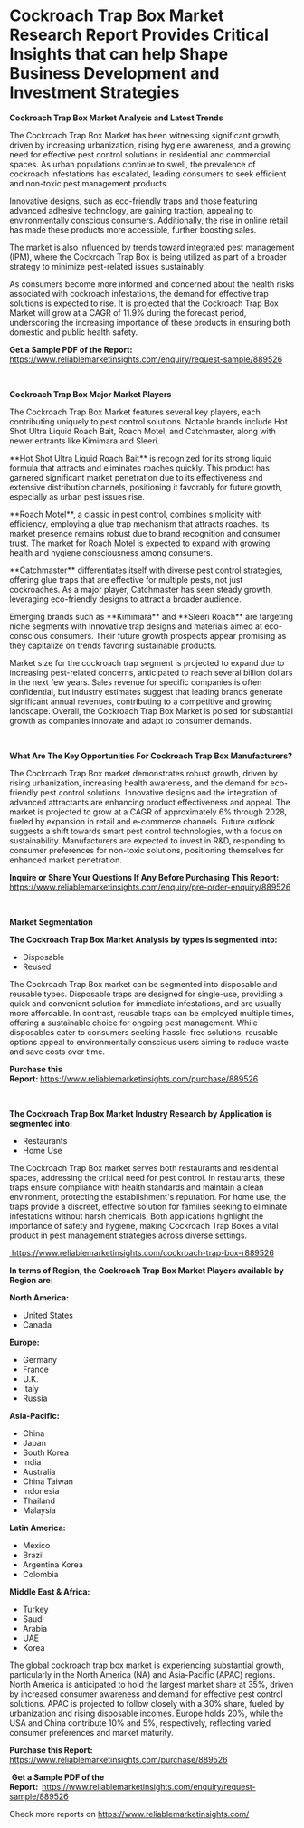 <p><h1>Cockroach Trap Box Market Research Report Provides Critical Insights that can help Shape Business Development and Investment Strategies</h1></p><p><strong>Cockroach Trap Box Market Analysis and Latest Trends</strong></p>
<p><p>The Cockroach Trap Box Market has been witnessing significant growth, driven by increasing urbanization, rising hygiene awareness, and a growing need for effective pest control solutions in residential and commercial spaces. As urban populations continue to swell, the prevalence of cockroach infestations has escalated, leading consumers to seek efficient and non-toxic pest management products. </p><p>Innovative designs, such as eco-friendly traps and those featuring advanced adhesive technology, are gaining traction, appealing to environmentally conscious consumers. Additionally, the rise in online retail has made these products more accessible, further boosting sales. </p><p>The market is also influenced by trends toward integrated pest management (IPM), where the Cockroach Trap Box is being utilized as part of a broader strategy to minimize pest-related issues sustainably. </p><p>As consumers become more informed and concerned about the health risks associated with cockroach infestations, the demand for effective trap solutions is expected to rise. It is projected that the Cockroach Trap Box Market will grow at a CAGR of 11.9% during the forecast period, underscoring the increasing importance of these products in ensuring both domestic and public health safety.</p></p>
<p><strong>Get a Sample PDF of the Report:&nbsp;</strong> <a href="https://www.reliablemarketinsights.com/enquiry/request-sample/889526?utm_campaign=2564&utm_medium=2&utm_source=Github&utm_content=ia&utm_term=04042025&utm_id=cockroach-trap-box">https://www.reliablemarketinsights.com/enquiry/request-sample/889526</a></p>
<p>&nbsp;</p>
<p><strong>Cockroach Trap Box Major Market Players</strong></p>
<p><p>The Cockroach Trap Box Market features several key players, each contributing uniquely to pest control solutions. Notable brands include Hot Shot Ultra Liquid Roach Bait, Roach Motel, and Catchmaster, along with newer entrants like Kimimara and Sleeri.</p><p>**Hot Shot Ultra Liquid Roach Bait** is recognized for its strong liquid formula that attracts and eliminates roaches quickly. This product has garnered significant market penetration due to its effectiveness and extensive distribution channels, positioning it favorably for future growth, especially as urban pest issues rise.</p><p>**Roach Motel**, a classic in pest control, combines simplicity with efficiency, employing a glue trap mechanism that attracts roaches. Its market presence remains robust due to brand recognition and consumer trust. The market for Roach Motel is expected to expand with growing health and hygiene consciousness among consumers.</p><p>**Catchmaster** differentiates itself with diverse pest control strategies, offering glue traps that are effective for multiple pests, not just cockroaches. As a major player, Catchmaster has seen steady growth, leveraging eco-friendly designs to attract a broader audience.</p><p>Emerging brands such as **Kimimara** and **Sleeri Roach** are targeting niche segments with innovative trap designs and materials aimed at eco-conscious consumers. Their future growth prospects appear promising as they capitalize on trends favoring sustainable products.</p><p>Market size for the cockroach trap segment is projected to expand due to increasing pest-related concerns, anticipated to reach several billion dollars in the next few years. Sales revenue for specific companies is often confidential, but industry estimates suggest that leading brands generate significant annual revenues, contributing to a competitive and growing landscape. Overall, the Cockroach Trap Box Market is poised for substantial growth as companies innovate and adapt to consumer demands.</p></p>
<p>&nbsp;</p>
<p><strong>What Are The Key Opportunities For Cockroach Trap Box Manufacturers?</strong></p>
<p><p>The Cockroach Trap Box market demonstrates robust growth, driven by rising urbanization, increasing health awareness, and the demand for eco-friendly pest control solutions. Innovative designs and the integration of advanced attractants are enhancing product effectiveness and appeal. The market is projected to grow at a CAGR of approximately 6% through 2028, fueled by expansion in retail and e-commerce channels. Future outlook suggests a shift towards smart pest control technologies, with a focus on sustainability. Manufacturers are expected to invest in R&D, responding to consumer preferences for non-toxic solutions, positioning themselves for enhanced market penetration.</p></p>
<p><strong>Inquire or Share Your Questions If Any Before Purchasing This Report:</strong> <a href="https://www.reliablemarketinsights.com/enquiry/pre-order-enquiry/889526?utm_campaign=2564&utm_medium=2&utm_source=Github&utm_content=ia&utm_term=04042025&utm_id=cockroach-trap-box">https://www.reliablemarketinsights.com/enquiry/pre-order-enquiry/889526</a></p>
<p>&nbsp;</p>
<p><strong>Market Segmentation</strong></p>
<p><strong>The Cockroach Trap Box Market Analysis by types is segmented into:</strong></p>
<p><ul><li>Disposable</li><li>Reused</li></ul></p>
<p><p>The Cockroach Trap Box market can be segmented into disposable and reusable types. Disposable traps are designed for single-use, providing a quick and convenient solution for immediate infestations, and are usually more affordable. In contrast, reusable traps can be employed multiple times, offering a sustainable choice for ongoing pest management. While disposables cater to consumers seeking hassle-free solutions, reusable options appeal to environmentally conscious users aiming to reduce waste and save costs over time.</p></p>
<p><strong>Purchase this Report:&nbsp;</strong><a href="https://www.reliablemarketinsights.com/purchase/889526?utm_campaign=2564&utm_medium=2&utm_source=Github&utm_content=ia&utm_term=04042025&utm_id=cockroach-trap-box">https://www.reliablemarketinsights.com/purchase/889526</a></p>
<p>&nbsp;</p>
<p><strong>The Cockroach Trap Box Market Industry Research by Application is segmented into:</strong></p>
<p><ul><li>Restaurants</li><li>Home Use</li></ul></p>
<p><p>The Cockroach Trap Box market serves both restaurants and residential spaces, addressing the critical need for pest control. In restaurants, these traps ensure compliance with health standards and maintain a clean environment, protecting the establishment's reputation. For home use, the traps provide a discreet, effective solution for families seeking to eliminate infestations without harsh chemicals. Both applications highlight the importance of safety and hygiene, making Cockroach Trap Boxes a vital product in pest management strategies across diverse settings.</p></p>
<p><a href="https://www.reliablemarketinsights.com/cockroach-trap-box-r889526?utm_campaign=2564&utm_medium=2&utm_source=Github&utm_content=ia&utm_term=04042025&utm_id=cockroach-trap-box">&nbsp;https://www.reliablemarketinsights.com/cockroach-trap-box-r889526</a></p>
<p><strong>In terms of Region, the Cockroach Trap Box Market Players available by Region are:</strong></p>
<p>
    <p> <strong> North America: </strong>
        <ul>
            <li>United States</li>
            <li>Canada</li>
        </ul>
        </p> 
    <p> <strong> Europe: </strong>
        <ul>
            <li>Germany</li>
            <li>France</li>
            <li>U.K.</li>
            <li>Italy</li>
            <li>Russia</li>
        </ul>
        </p> 
    <p> <strong> Asia-Pacific: </strong>
        <ul>
            <li>China</li>
            <li>Japan</li>
            <li>South Korea</li>
            <li>India</li>
            <li>Australia</li>
            <li>China Taiwan</li>
            <li>Indonesia</li>
            <li>Thailand</li>
            <li>Malaysia</li>
        </ul>
        </p> 
    <p> <strong> Latin America: </strong>
        <ul>
            <li>Mexico</li>
            <li>Brazil</li>
            <li>Argentina Korea</li>
            <li>Colombia</li>
        </ul>
        </p> 
    <p> <strong> Middle East & Africa: </strong>
        <ul>
            <li>Turkey</li>
            <li>Saudi</li>
            <li>Arabia</li>
            <li>UAE</li>
            <li>Korea</li>
        </ul>
    </p>
    </p>
<p><p>The global cockroach trap box market is experiencing substantial growth, particularly in the North America (NA) and Asia-Pacific (APAC) regions. North America is anticipated to hold the largest market share at 35%, driven by increased consumer awareness and demand for effective pest control solutions. APAC is projected to follow closely with a 30% share, fueled by urbanization and rising disposable incomes. Europe holds 20%, while the USA and China contribute 10% and 5%, respectively, reflecting varied consumer preferences and market maturity.</p></p>
<p><strong>Purchase this Report: </strong><a href="https://www.reliablemarketinsights.com/purchase/889526?utm_campaign=2564&utm_medium=2&utm_source=Github&utm_content=ia&utm_term=04042025&utm_id=cockroach-trap-box">https://www.reliablemarketinsights.com/purchase/889526</a></p>
<p>&nbsp;<strong>Get a Sample PDF of the Report:&nbsp;&nbsp;</strong><a href="https://www.reliablemarketinsights.com/enquiry/request-sample/889526?utm_campaign=2564&utm_medium=2&utm_source=Github&utm_content=ia&utm_term=04042025&utm_id=cockroach-trap-box">https://www.reliablemarketinsights.com/enquiry/request-sample/889526</a></p>
<p><strong></strong></p>
<p>Check more reports on <a href="https://www.reliablemarketinsights.com/?utm_campaign=2564&utm_medium=2&utm_source=Github&utm_content=ia&utm_term=04042025&utm_id=cockroach-trap-box">https://www.reliablemarketinsights.com/</a></p>
